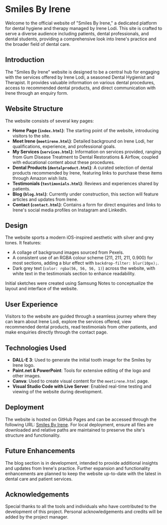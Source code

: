 # Smiles By Irene

Welcome to the official website of "Smiles By Irene," a dedicated platform for dental hygiene and therapy managed by Irene Lodi. This site is crafted to serve a diverse audience including patients, dental professionals, and dental students, providing a comprehensive look into Irene's practice and the broader field of dental care.

## Introduction

The "Smiles By Irene" website is designed to be a central hub for engaging with the services offered by Irene Lodi, a seasoned Dental Hygienist and Therapist. It provides valuable information on various dental procedures, access to recommended dental products, and direct communication with Irene through an enquiry form.

## Website Structure

The website consists of several key pages:

- **Home Page (`index.html`)**: The starting point of the website, introducing visitors to the site.
- **Meet Irene (`meetirene.html`)**: Detailed background on Irene Lodi, her qualifications, experience, and professional goals.
- **My Services (`services.html`)**: Information on services provided, ranging from Gum Disease Treatment to Dental Restorations & Airflow, coupled with educational content about these procedures.
- **Dental Products (`dentalproduct.html`)**: A curated selection of dental products recommended by Irene, featuring links to purchase these items through Amazon wish lists.
- **Testimonials (`testimonials.html`)**: Reviews and experiences shared by patients.
- **Blog (`blog.html`)**: Currently under construction, this section will feature articles and updates from Irene.
- **Contact (`contact.html`)**: Contains a form for direct enquiries and links to Irene's social media profiles on Instagram and LinkedIn.

## Design

The website sports a modern iOS-inspired aesthetic with silver and grey tones. It features:
- A collage of background images sourced from Pexels.
- A consistent use of an RGBA colour scheme (211, 211, 211, 0.900) for most sections, adding a blur effect with `backdrop-filter: blur(10px);`.
- Dark grey text (`color: rgba(56, 56, 56, 1)`) across the website, with white text in the testimonials section to enhance readability.

Initial sketches were created using Samsung Notes to conceptualize the layout and interface of the website.

## User Experience

Visitors to the website are guided through a seamless journey where they can learn about Irene Lodi, explore the services offered, view recommended dental products, read testimonials from other patients, and make enquiries directly through the contact page.

## Technologies Used

- **DALL-E 3**: Used to generate the initial tooth image for the Smiles by Irene logo.
- **Paint.net & PowerPoint**: Tools for extensive editing of the logo and other images.
- **Canva**: Used to create visual content for the `meetirene.html` page.
- **Visual Studio Code with Live Server**: Enabled real-time testing and viewing of the website during development.

## Deployment

The website is hosted on GitHub Pages and can be accessed through the following URL: [Smiles By Irene](https://mihirs-digital.github.io/SmilesByIrene/). For local deployment, ensure all files are downloaded and relative paths are maintained to preserve the site's structure and functionality.

## Future Enhancements

The blog section is in development, intended to provide additional insights and updates from Irene's practice. Further expansion and functionality enhancements are planned to keep the website up-to-date with the latest in dental care and patient services.

## Acknowledgements

Special thanks to all the tools and individuals who have contributed to the development of this project. Personal acknowledgements and credits will be added by the project manager.

